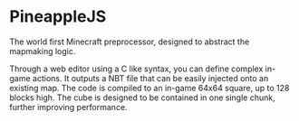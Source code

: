 # PineappleJS

The world first Minecraft preprocessor, designed to abstract the mapmaking logic. 

Through a web editor using a C like syntax, you can define complex in-game actions. It outputs a NBT file that can be easily injected onto an existing map. The code is compiled to an in-game 64x64 square, up to 128 blocks high. The cube is designed to be contained in one single chunk, further improving performance.
